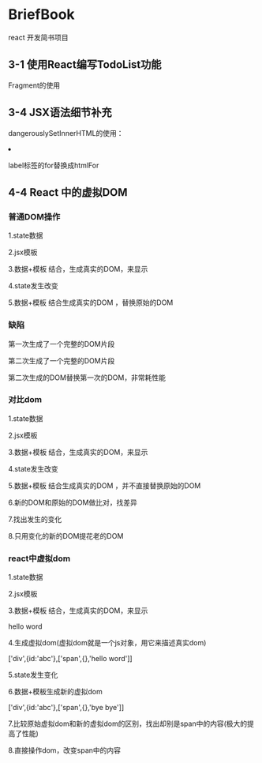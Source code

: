 # BriefBook

react 开发简书项目

<h2>3-1 使用React编写TodoList功能</h2>
<p>Fragment的使用</p>
<h2>3-4 JSX语法细节补充</h2>
<p>dangerouslySetInnerHTML的使用：<li dangerouslySetInnerHTML={{__html:item}}></li></p>
<p>label标签的for替换成htmlFor</p>
<h2>4-4 React 中的虚拟DOM</h2>
<h3>普通DOM操作</h3>
<p>1.state数据</p>
<p>2.jsx模板</p>
<p>3.数据+模板 结合，生成真实的DOM，来显示</p>
<p>4.state发生改变</p>
<p>5.数据+模板 结合生成真实的DOM ，替换原始的DOM</p>
<h3>缺陷</h3>
<p>第一次生成了一个完整的DOM片段</p>
<p>第二次生成了一个完整的DOM片段</p>
<p>第二次生成的DOM替换第一次的DOM，非常耗性能</p>
<h3>对比dom</h3>
<p>1.state数据</p>
<p>2.jsx模板</p>
<p>3.数据+模板 结合，生成真实的DOM，来显示</p>
<p>4.state发生改变</p>
<p>5.数据+模板 结合生成真实的DOM ，并不直接替换原始的DOM</p>
<p>6.新的DOM和原始的DOM做比对，找差异</p>
<p>7.找出发生的变化</p>
<p>8.只用变化的新的DOM提花老的DOM</p>

<h3>react中虚拟dom</h3>
<p>1.state数据</p>
<p>2.jsx模板</p>
<p>3.数据+模板 结合，生成真实的DOM，来显示</p>
<div id='abc'><span>hello word</span></div>
<p>4.生成虚拟dom(虚拟dom就是一个js对象，用它来描述真实dom)</p>
['div',{id:'abc'},['span',{},'hello word']]
<p>5.state发生变化</p>
<p>6.数据+模板生成新的虚拟dom</p>
['div',{id:'abc'},['span',{},'bye bye']]
<p>7.比较原始虚拟dom和新的虚拟dom的区别，找出却别是span中的内容(极大的提高了性能)</p>
<p>8.直接操作dom，改变span中的内容</p>
